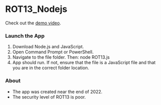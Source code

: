# ROT13_Nodejs

Check out the [demo video](https://youtu.be/89BFGi-5QCs).

### Launch the App

1) Download Node.js and JavaScript.
2) Open Command Prompt or PowerShell.
3) Navigate to the file folder. Then: node ROT13.js
4) App should run. If not, ensure that the file is a JavaScript file and that you are in the correct folder location.

### About

- The app was created near the end of 2022. 
- The security level of ROT13 is poor.
